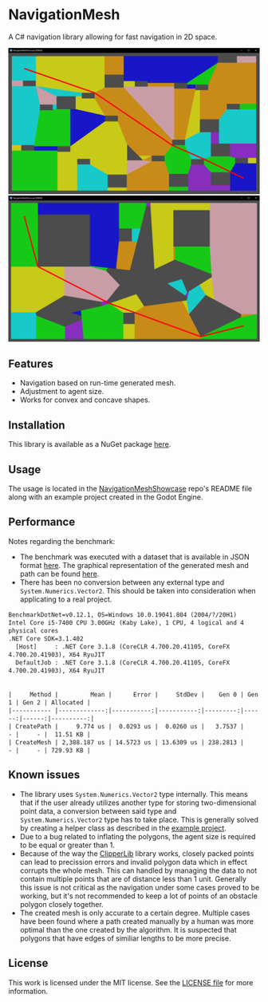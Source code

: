 # NavigationMesh
A C# navigation library allowing for fast navigation in 2D space.

![Benchmarked Data Screenshot](./doc/BenchmarkData.png)
![Example Mesh](./doc/Showcase1.png)

Features
--------------------
- Navigation based on run-time generated mesh.
- Adjustment to agent size.
- Works for convex and concave shapes.

Installation
--------------------
This library is available as a NuGet package [here](https://www.nuget.org/packages/Pikol93.NavigationMesh/).

Usage
--------------------
The usage is located in the [NavigationMeshShowcase](https://github.com/pikol93/NavigationMeshShowcase) repo's README file along with an example project created in the Godot Engine.

Performance
--------------------
Notes regarding the benchmark:
- The benchmark was executed with a dataset that is available in JSON format [here](./doc/BenchmarkData.json). The graphical representation of the generated mesh and path can be found [here](./doc/BenchmarkData.png).
- There has been no conversion between any external type and `System.Numerics.Vector2`. This should be taken into consideration when applicating to a real project.
```
BenchmarkDotNet=v0.12.1, OS=Windows 10.0.19041.804 (2004/?/20H1)
Intel Core i5-7400 CPU 3.00GHz (Kaby Lake), 1 CPU, 4 logical and 4 physical cores
.NET Core SDK=3.1.402
  [Host]     : .NET Core 3.1.8 (CoreCLR 4.700.20.41105, CoreFX 4.700.20.41903), X64 RyuJIT
  DefaultJob : .NET Core 3.1.8 (CoreCLR 4.700.20.41105, CoreFX 4.700.20.41903), X64 RyuJIT


|     Method |         Mean |      Error |     StdDev |    Gen 0 | Gen 1 | Gen 2 | Allocated |
|----------- |-------------:|-----------:|-----------:|---------:|------:|------:|----------:|
| CreatePath |     9.774 us |  0.0293 us |  0.0260 us |   3.7537 |     - |     - |  11.51 KB |
| CreateMesh | 2,388.187 us | 14.5723 us | 13.6309 us | 238.2813 |     - |     - | 729.93 KB |
```

Known issues
--------------------
- The library uses `System.Numerics.Vector2` type internally. This means that if the user already utilizes another type for storing two-dimensional point data, a conversion between said type and `System.Numerics.Vector2` type has to take place. This is generally solved by creating a helper class as described in the [example project](https://github.com/pikol93/NavigationMeshShowcase).
- Due to a bug related to inflating the polygons, the agent size is required to be equal or greater than 1.
- Because of the way the [ClipperLib](http://www.angusj.com/delphi/clipper.php) library works, closely packed points can lead to precission errors and invalid polygon data which in effect corrupts the whole mesh. This can handled by managing the data to not contain multiple points that are of distance less than 1 unit. Generally this issue is not critical as the navigation under some cases proved to be working, but it's not recommended to keep a lot of points of an obstacle polygon closely together.
- The created mesh is only accurate to a certain degree. Multiple cases have been found where a path created manually by a human was more optimal than the one created by the algorithm. It is suspected that polygons that have edges of similiar lengths to be more precise.

License
--------------------
This work is licensed under the MIT license. See the [LICENSE file](./LICENSE) for more information.
